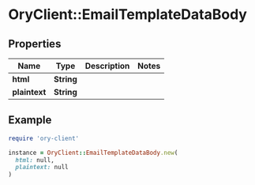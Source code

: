 # OryClient::EmailTemplateDataBody

## Properties

| Name | Type | Description | Notes |
| ---- | ---- | ----------- | ----- |
| **html** | **String** |  |  |
| **plaintext** | **String** |  |  |

## Example

```ruby
require 'ory-client'

instance = OryClient::EmailTemplateDataBody.new(
  html: null,
  plaintext: null
)
```

